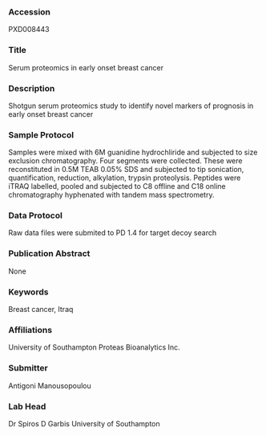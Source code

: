 ### Accession
PXD008443

### Title
Serum proteomics in early onset breast cancer

### Description
Shotgun serum proteomics study to identify novel markers of prognosis in early onset breast cancer

### Sample Protocol
Samples were mixed with 6M guanidine hydrochliride and subjected to size exclusion chromatography. Four segments were collected. These were reconstituted in 0.5M TEAB 0.05% SDS and subjected to tip sonication, quantification, reduction, alkylation, trypsin proteolysis. Peptides were iTRAQ labelled, pooled and subjected to C8 offline and C18 online chromatography hyphenated with tandem mass spectrometry.

### Data Protocol
Raw data files were submited to PD 1.4 for target decoy search

### Publication Abstract
None

### Keywords
Breast cancer, Itraq

### Affiliations
University of Southampton
Proteas Bioanalytics Inc.

### Submitter
Antigoni Manousopoulou

### Lab Head
Dr Spiros D Garbis
University of Southampton


